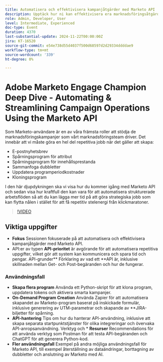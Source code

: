 ```yaml
---
title: Automatisera och effektivisera kampanjåtgärder med Marketo API
description: Upptäck hur ni kan effektivisera era marknadsföringsåtgärder med Marketo API i den här djupdykningen, där vi visar hur vi kan automatisera repetitiva uppgifter som att skapa e-postnyhetsbrev, spåra program, slå samman dubbletter, uppdatera programkostnader och klona program, så att ni kan fokusera på strategiska initiativ.
role: Admin, Developer, User
level: Intermediate, Experienced
doc-type: Event
duration: 4370
last-substantial-update: 2024-11-22T00:00:00Z
jira: KT-16520
source-git-commit: e54e738d55d4037f500d68597d2d29334ddddae9
workflow-type: tm+mt
source-wordcount: '339'
ht-degree: 0%

---
```



# Adobe Marketo Engage Champion Deep Dive - Automating &amp; Streamlining Campaign Operations Using the Marketo API

Som Marketo-användare är en av våra främsta roller att stödja de marknadsföringskampanjer som vårt marknadsföringsteam driver. Det innebär att vi måste göra en hel del repetitiva jobb när det gäller att skapa:

* E-postnyhetsbrev
* Spårningsprogram för attribut
* Spårningsprogram för innehållsprestanda
* Sammanfoga dubbletter
* Uppdatera programperiodkostnader
* Kloningsprogram

I den här djupdykningen ska vi visa hur du kommer igång med Marketo API och sedan visa hur kraftfull den kan vara för att automatisera strukturerade arbetsflöden så att du kan lägga mer tid på att göra strategiska jobb som kan flytta nålen i stället för att få repetitiv stelenergi från klickmaratoner.

>[!VIDEO](https://video.tv.adobe.com/v/3440396/?learn=on&enablevpops)

## Viktiga uppgifter

* **Fokus** Sessionen fokuserade på att automatisera och effektivisera kampanjåtgärder med Marketo API.
* API:er av typen **API-prioritet** är avgörande för att automatisera repetitiva uppgifter, vilket gör att system kan kommunicera och spara tid och pengar. API-grunder** Förklaring av vad ett **API är, inklusive skillnaden mellan Get- och Post-begäranden och hur de fungerar.

### Användningsfall

* **Skapa flera program** Använda ett Python-skript för att klona program, uppdatera tokens och aktivera smarta kampanjer. &#x200B;
* **On-Demand Program Creation** Använda Zapier för att automatisera skapandet av Marketo-program baserat på inskickade formulär, inklusive generering av UTM-parametrar och skapande av **JIRA-biljetter för spårning.
* **API-hantering** Tips om hur du hanterar API-användning, inklusive att skapa separata startpunktstjänster för olika integreringar och övervaka API-anropsanvändning. Verktyg och * **Resurser** Recommendations för att använda verktyg som Postman för att testa API-begäranden och ChatGPT för att generera Python-kod.
* **Fler användningsfall** Exempel på andra möjliga användningsfall för Marketo API, till exempel återställning av dataändringar, borttagning av dubbletter och anslutning av Marketo med AI.
